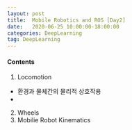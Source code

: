 ```yaml
---
layout: post
title:  Mobile Robotics and ROS [Day2]
date:   2020-06-25 10:00:00-18:00:00
categories: DeepLearning
tag: DeepLearning
---
```


#### Contents
1. Locomotion
  - 환경과 물체간의 물리적 상호작용
  - 

2. Wheels
3. Mobilie Robot Kinematics
